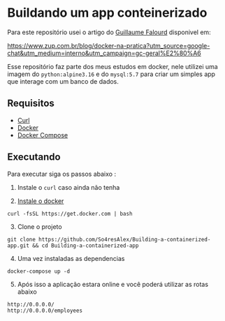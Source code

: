 # Buildando um app conteinerizado

Para este repositório usei o artigo do [Guillaume Falourd](https://www.linkedin.com/in/guillaumefalourd/) disponivel em:

https://www.zup.com.br/blog/docker-na-pratica?utm_source=google-chat&utm_medium=interno&utm_campaign=gc-geral%E2%80%A6  
  
Esse repositório faz parte dos meus estudos em docker, nele utilizei uma imagem do ``python:alpine3.16`` e do ``mysql:5.7`` para criar um simples app que interage com um banco de dados.

## Requisitos 
- [Curl](https://www.cyberciti.biz/faq/how-to-install-curl-command-on-a-ubuntu-linux/)
- [Docker](https://docs.docker.com/get-docker/)
- [Docker Compose](https://docs.docker.com/compose/install/)

## Executando 

Para executar siga os passos  abaixo :

1. Instale o ``curl`` caso ainda não tenha  

2. [Instale o docker](https://www.youtube.com/watch?v=4XwzR9vXT5s)
```
curl -fsSL https://get.docker.com | bash 
```

3. Clone o projeto
```
git clone https://github.com/So4resAlex/Building-a-containerized-app.git && cd Building-a-containerized-app
```

4. Uma vez instaladas as dependencias
```
docker-compose up -d 
```

5. Após isso a aplicação estara online e você poderá utilizar as rotas abaixo 
```
http://0.0.0.0/ 
http://0.0.0.0/employees
```
